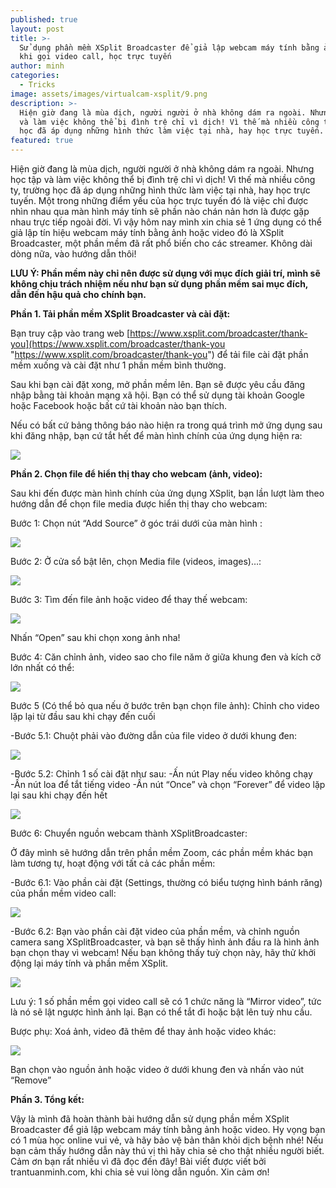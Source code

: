 ```yaml
---
published: true
layout: post
title: >-
  Sử dụng phần mềm XSplit Broadcaster để giả lập webcam máy tính bằng ảnh/video
  khi gọi video call, học trực tuyến
author: minh
categories:
  - Tricks
image: assets/images/virtualcam-xsplit/9.png
description: >-
  Hiện giờ đang là mùa dịch, người người ở nhà không dám ra ngoài. Nhưng học tập
  và làm việc không thể bị đình trệ chỉ vì dịch! Vì thế mà nhiều công ty, trường
  học đã áp dụng những hình thức làm việc tại nhà, hay học trực tuyến.
featured: true
---
```

Hiện giờ đang là mùa dịch, người người ở nhà không dám ra ngoài. Nhưng học tập và làm việc không thể bị đình trệ chỉ vì dịch! Vì thế mà nhiều công ty, trường học đã áp dụng những hình thức làm việc tại nhà, hay học trực tuyến. Một trong những điểm yếu của học trực tuyến đó là việc chỉ được nhìn nhau qua màn hình máy tính sẽ phần nào chán nản hơn là được gặp nhau trực tiếp ngoài đời. Vì vậy hôm nay mình xin chia sẻ 1 ứng dụng có thể giả lập tín hiệu webcam máy tính bằng ảnh hoặc video đó là XSplit Broadcaster, một phần mềm đã rất phổ biến cho các streamer. Không dài dòng nữa, vào hướng dẫn thôi!

**LƯU Ý: Phần mềm này chỉ nên được sử dụng với mục đích giải trí, mình sẽ không chịu trách nhiệm nếu như bạn sử dụng phần mềm sai mục đích, dẫn đến hậu quả cho chính bạn.**

**Phần 1. Tải phần mềm XSplit Broadcaster và cài đặt:**

Bạn truy cập vào trang web [https://www.xsplit.com/broadcaster/thank-you](https://www.xsplit.com/broadcaster/thank-you "https://www.xsplit.com/broadcaster/thank-you") để tải file cài đặt phần mềm xuống và cài đặt như 1 phần mềm bình thường.

Sau khi bạn cài đặt xong, mở phần mềm lên. Bạn sẽ được yêu cầu đăng nhập bằng tài khoản mạng xã hội. Bạn có thể sử dụng tài khoản Google hoặc Facebook hoặc bất cứ tài khoản nào bạn thích.

Nếu có bất cứ bảng thông báo nào hiện ra trong quá trình mở ứng dụng sau khi đăng nhập, bạn cứ tắt hết để màn hình chính của ứng dụng hiện ra:

![]({{site.baseurl}}/assets/images/virtualcam-xsplit/1.png)

**Phần 2. Chọn file để hiển thị thay cho webcam (ảnh, video):**

Sau khi đến được màn hình chính của ứng dụng XSplit, bạn lần lượt làm theo hướng dẫn để chọn file media được hiển thị thay cho webcam:

Bước 1: Chọn nút “Add Source” ở góc trái dưới của màn hình :

![]({{site.baseurl}}/assets/images/virtualcam-xsplit/2.png)

Bước 2: Ở cửa sổ bật lên, chọn Media file (videos, images)…:

![]({{site.baseurl}}/assets/images/virtualcam-xsplit/3.png)

Bước 3: Tìm đến file ảnh hoặc video để thay thế webcam:

![]({{site.baseurl}}/assets/images/virtualcam-xsplit/4.png)

Nhấn “Open” sau khi chọn xong ảnh nha!

Bước 4: Căn chỉnh ảnh, video sao cho file năm ở giữa khung đen và kích cỡ lớn nhất có thể:

![]({{site.baseurl}}/assets/images/virtualcam-xsplit/5.png)

Bước 5 (Có thể bỏ qua nếu ở bước trên bạn chọn file ảnh): Chỉnh cho video lặp lại từ đầu sau khi chạy đến cuối

-Bước 5.1: Chuột phải vào đường dẫn của file video ở dưới khung đen:
    
![]({{site.baseurl}}/assets/images/virtualcam-xsplit/6.png)

-Bước 5.2: Chỉnh 1 số cài đặt như sau:
	-Ấn nút Play nếu video không chạy
	-Ấn nút loa để tắt tiếng video
	-Ấn nút “Once” và chọn “Forever” để video lặp lại sau khi chạy đến hết
        
![]({{site.baseurl}}/assets/images/virtualcam-xsplit/7.png)

Bước 6: Chuyển nguồn webcam thành XSplitBroadcaster:

Ở đây mình sẽ hướng dẫn trên phần mềm Zoom, các phần mềm khác bạn làm tương tự, hoạt động với tất cả các phần mềm:

-Bước 6.1: Vào phần cài đặt (Settings, thường có biểu tượng hình bánh răng) của phần mềm video call:

![]({{site.baseurl}}/assets/images/virtualcam-xsplit/8.png)

-Bước 6.2: Bạn vào phần cài đặt video của phần mềm, và chỉnh nguồn camera sang XSplitBroadcaster, và bạn sẽ thấy hình ảnh đầu ra là hình ảnh bạn chọn thay vì webcam! Nếu bạn không thấy tuỳ chọn này, hãy thử khởi động lại máy tính và phần mềm XSplit.

![]({{site.baseurl}}/assets/images/virtualcam-xsplit/9.png)

Lưu ý: 1 số phần mềm gọi video call sẽ có 1 chức năng là “Mirror video”, tức là nó sẽ lật ngược hình ảnh lại. Bạn có thể tắt đi hoặc bật lên tuỳ nhu cầu.

Bược phụ: Xoá ảnh, video đã thêm để thay ảnh hoặc video khác:

![]({{site.baseurl}}/assets/images/virtualcam-xsplit/10.png)

Bạn chọn vào nguồn ảnh hoặc video ở dưới khung đen và nhấn vào nút “Remove”

**Phần 3. Tổng kết:**

Vậy là mình đã hoàn thành bài hướng dẫn sử dụng phần mềm XSplit Broadcaster để giả lập webcam máy tính bằng ảnh hoặc video. Hy vọng bạn có 1 mùa học online vui vẻ, và hãy bảo vệ bản thân khỏi dịch bệnh nhé! Nếu bạn cảm thấy hướng dẫn này thú vị thì hãy chia sẻ cho thật nhiều người biết. Cảm ơn bạn rất nhiều vì đã đọc đến đây! Bài viết được viết bởi trantuanminh.com, khi chia sẻ vui lòng dẫn nguồn. Xin cảm ơn!
